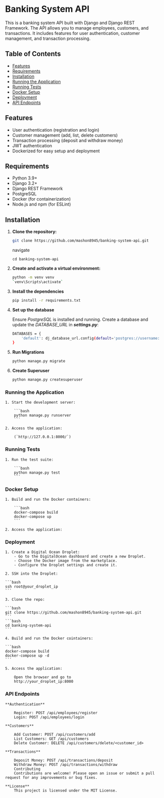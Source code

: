 # Banking System API

This is a banking system API built with Django and Django REST Framework. The API allows you to manage employees, customers, and transactions. It includes features for user authentication, customer management, and transaction processing.

## Table of Contents

- [Features](#features)
- [Requirements](#requirements)
- [Installation](#installation)
- [Running the Application](#running-the-application)
- [Running Tests](#running-tests)
- [Docker Setup](#docker-setup)
- [Deployment](#deployment)
- [API Endpoints](#api-endpoints)

## Features

- User authentication (registration and login)
- Customer management (add, list, delete customers)
- Transaction processing (deposit and withdraw money)
- JWT authentication
- Dockerized for easy setup and deployment

## Requirements

- Python 3.9+
- Django 3.2+
- Django REST Framework
- PostgreSQL
- Docker (for containerization)
- Node.js and npm (for ESLint)

## Installation

1. **Clone the repository:**

    ```bash
    git clone https://github.com/mashon8945/banking-system-api.git
    ```

    navigate
    ```
    cd banking-system-api
    ```

2. **Create and activate a virtual environment:**

    ```bash
    python -m venv venv
    `venv\Scripts\activate`
    ```

3. **Install the dependencies**

    ```bash
    pip install -r requirements.txt
    ```

4. **Set up the database**

    Ensure *PostgreSQL* is installed and running. Create a database and update the *DATABASE_URL* in ***settings.py***:
    ```sh
    DATABASES = {
        'default': dj_database_url.config(default='postgres://username:password@localhost:5432/banking_db')
    }
    ```

5. **Run Migrations**

    ```bash
    python manage.py migrate
    ```

6. **Create Superuser**

    ```bash
    python manage.py createsuperuser
    ```

### Running the Application

    1. Start the development server:

        ```bash
        python manage.py runserver
        ```

    2. Access the application:

        (`http://127.0.0.1:8000/`)

### Running Tests

    1. Run the test suite:

        ```bash
        python manage.py test
        ```

### Docker Setup
    1. Build and run the Docker containers:
    
        ```bash
        docker-compose build
        docker-compose up
        ```

    2. Access the application:

### Deployment
    1. Create a Digital Ocean Droplet:
        - Go to the DigitalOcean dashboard and create a new Droplet.
        - Choose the Docker image from the marketplace.
        - Configure the Droplet settings and create it.

    2. SSH into the Droplet:

    ```bash
    ssh root@your_droplet_ip
    ```

    3. Clone the repo:

    ```bash
    git clone https://github.com/mashon8945/banking-system-api.git
    ```
    ```bash
    cd banking-system-api
    ```

    4. Build and run the Docker cointainers:

    ```bash
    docker-compose build
    docker-compose up -d
    ```

    5. Access the application:

        Open the browser and go to
        http://your_droplet_ip:8000

### API Endpoints

    **Authentication**

        Register: POST /api/employees/register
        Login: POST /api/employees/login

    **Customers**

        Add Customer: POST /api/customers/add
        List Customers: GET /api/customers
        Delete Customer: DELETE /api/customers/delete/<customer_id>

    **Transactions**

        Deposit Money: POST /api/transactions/deposit
        Withdraw Money: POST /api/transactions/withdraw
        Contributing
        Contributions are welcome! Please open an issue or submit a pull request for any improvements or bug fixes.

    **License**
        This project is licensed under the MIT License.
